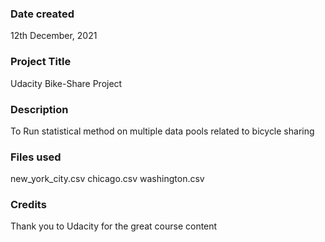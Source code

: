 ### Date created
12th December, 2021

### Project Title
Udacity Bike-Share Project

### Description
To Run statistical method on multiple data pools related to bicycle sharing

### Files used
new_york_city.csv
chicago.csv
washington.csv

### Credits
Thank you to Udacity for the great course content
